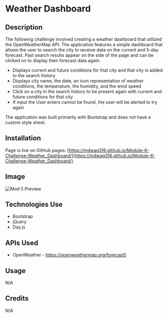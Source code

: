 # Weather Dashboard

## Description

The following challenge involved creating a weather dashboard that utilized the OpenWeatherMap API. The application features a simple dashboard that allows the user to search the city to receive data on the current and 5-day forecast. Past search results appear on the side of the page and can be clicked on to display their forecast data again.

-	Displays current and future conditions for that city and that city is added to the search history
-	Displays city name, the date, an icon representation of weather conditions, the temperature, the humidity, and the wind speed
-	Click on a city in the search history to be present again with current and future conditions for that city
-	If input the User enters cannot be found, the user will be alerted to try again

The application was built primarily with Bootstrap and does not have a custom style sheet.




## Installation

Page is live on GitHub pages: [https://mdwag316.github.io/Module-6-Challenge-Weather_Dashboard/](https://mdwag316.github.io/Module-6-Challenge-Weather_Dashboard/)

## Image

![Mod 5 Preview](https://github.com/Mdwag316/Module-6-Challenge-Weather_Dashboard/blob/main/assets/images/1.png)

## Technologies Use

- Bootstrap
- jQuery
- Day.js

## APIs Used

- OpenWeather -  https://openweathermap.org/forecast5


## Usage

N/A

## Credits

N/A
